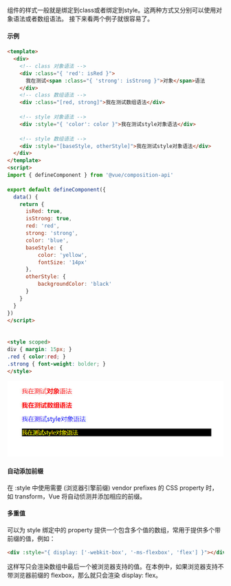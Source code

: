 组件的样式一般就是绑定到class或者绑定到style。这两种方式又分别可以使用对象语法或者数组语法。
接下来看两个例子就很容易了。

#### 示例
```html
<template>
  <div>
    <!-- class 对象语法 -->
    <div :class="{ 'red': isRed }">
      我在测试<span :class="{ 'strong': isStrong }">对象</span>语法
    </div>
    <!-- class 数组语法 -->
    <div :class="[red, strong]">我在测试数组语法</div>

    <!-- style 对象语法 -->
    <div :style="{ 'color': color }">我在测试style对象语法</div>

    <!-- style 数组语法 -->
    <div :style="[baseStyle, otherStyle]">我在测试style对象语法</div>
  </div>
</template>
<script>
import { defineComponent } from '@vue/composition-api'

export default defineComponent({
  data() {
    return {
      isRed: true,
      isStrong: true,
      red: 'red',
      strong: 'strong',
      color: 'blue',
      baseStyle: {
          color: 'yellow',
          fontSize: '14px'
      },
      otherStyle: {
          backgroundColor: 'black'
      }
    }
  }
})
</script>


<style scoped>
div { margin: 15px; }
.red { color:red; }
.strong { font-weight: bolder; }
</style>
```
<div style="text-align: center"><img src="./样式/示例.jpg"></div>

#### 自动添加前缀
在 :style 中使用需要 (浏览器引擎前缀) vendor prefixes 的 CSS property 时，如 transform，Vue 将自动侦测并添加相应的前缀。

#### 多重值
可以为 style 绑定中的 property 提供一个包含多个值的数组，常用于提供多个带前缀的值，例如：

```html
<div :style="{ display: ['-webkit-box', '-ms-flexbox', 'flex'] }"></div>
```

这样写只会渲染数组中最后一个被浏览器支持的值。在本例中，如果浏览器支持不带浏览器前缀的 flexbox，那么就只会渲染 display: flex。